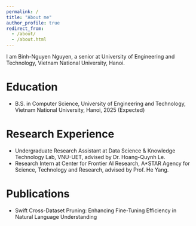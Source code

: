 ```yaml
---
permalink: /
title: "About me"
author_profile: true
redirect_from: 
  - /about/
  - /about.html
---
```


I am Binh-Nguyen Nguyen, a senior at University of Engineering and Technology, Vietnam National University, Hanoi.

Education
======
+ B.S. in Computer Science, University of Engineering and Technology, Vietnam National University, Hanoi, 2025 (Expected)

Research Experience
======
+ Undergraduate Research Assistant at Data Science & Knowledge Technology Lab, VNU-UET, advised by Dr. Hoang-Quynh Le.
+ Research Intern at Center for Frontier AI Research, A*STAR Agency for Science, Technology and Research, advised by Prof. He Yang.

Publications
======
+ Swift Cross-Dataset Pruning: Enhancing Fine-Tuning Efficiency in Natural Language Understanding
